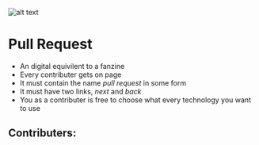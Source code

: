 ![alt text](http://url/to/img.png)

# Pull Request

- An digital equivilent to a fanzine
- Every contributer gets on page
- It must contain the name *pull request* in some form
- It must have two links, *next* and *back*
- You as a contributer is free to choose what every technology you want to use

## Contributers:

